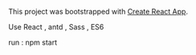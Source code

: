 This project was bootstrapped with [Create React App](https://github.com/facebookincubator/create-react-app).

Use React , antd , Sass , ES6

run : npm start